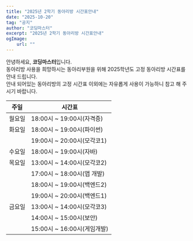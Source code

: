 ```yaml
---
title: "2025년 2학기 동아리방 시간표안내"
date: "2025-10-20"
tag: "공지"
author: "코딩마스터"
excerpt: "2025년 2학기 동아리방 시간표안내"
ogImage:
    url: ""
---
```


안녕하세요, **코딩마스터**입니다.\
동아리방 사용을 희망하시는 동아리부원을 위해 2025학년도 고정 동아리방 시간표를 안내 드립니다.\
안내 되어있는 동아리방의 고정 시간표 이외에는 자유롭게 사용이 가능하니 참고 해 주시기 바랍니다.


| 주일       | 시간표                  |
|------------|------------------------|
|월요일| 18:00시 ~ 19:00시(자격증)     |
|화요일| 18:00시 ~ 19:00시(파이썬)     |
|      | 19:00시 ~ 20:00시(모각코1)    |
|수요일| 18:00시 ~ 19:00시(자바)       |
|목요일| 13:00시 ~ 14:00시(모각코2)    |
|     | 17:00시 ~ 18:00시(앱 개발)    |
|     | 18:00시 ~ 19:00시(백엔드2)    |
|     | 19:00시 ~ 20:00시(백엔드1)    |
|금요일| 13:00시 ~ 14:00시(모각코3)    |
|     | 14:00시 ~ 15:00시(보안)       |
|     | 15:00시 ~ 16:00시(게임개발)   |